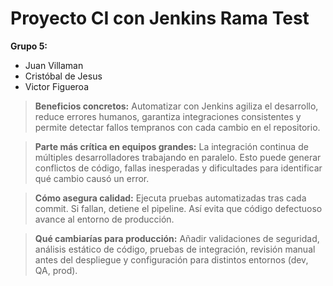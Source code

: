 # Proyecto CI con Jenkins Rama Test

**Grupo 5:**
- Juan Villaman  
- Cristóbal de Jesus  
- Victor Figueroa  

> **Beneficios concretos:** Automatizar con Jenkins agiliza el desarrollo, reduce errores humanos, garantiza integraciones consistentes y permite detectar fallos tempranos con cada cambio en el repositorio.

> **Parte más crítica en equipos grandes:** La integración continua de múltiples desarrolladores trabajando en paralelo. Esto puede generar conflictos de código, fallas inesperadas y dificultades para identificar qué cambio causó un error.

> **Cómo asegura calidad:** Ejecuta pruebas automatizadas tras cada commit. Si fallan, detiene el pipeline. Así evita que código defectuoso avance al entorno de producción.

> **Qué cambiarías para producción:** Añadir validaciones de seguridad, análisis estático de código, pruebas de integración, revisión manual antes del despliegue y configuración para distintos entornos (dev, QA, prod).
